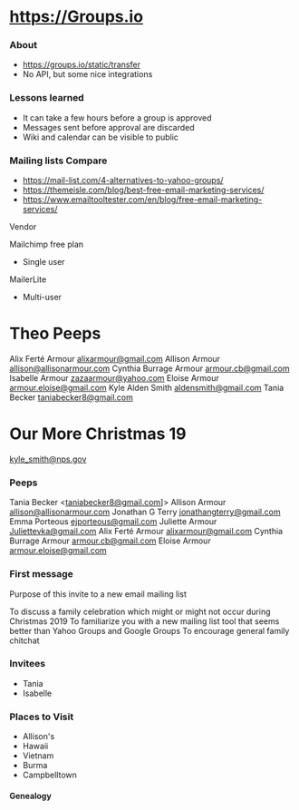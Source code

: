 # https://Groups.io


### About

* https://groups.io/static/transfer
* No API, but some nice integrations


### Lessons learned

* It can take a few hours before a group is approved
* Messages sent before approval are discarded
* Wiki and calendar can be visible to public




### Mailing lists Compare

* https://mail-list.com/4-alternatives-to-yahoo-groups/
* https://themeisle.com/blog/best-free-email-marketing-services/
* https://www.emailtooltester.com/en/blog/free-email-marketing-services/

Vendor

Mailchimp free plan

* Single user

MailerLite

* Multi-user



# Theo Peeps


Alix Ferté Armour <alixarmour@gmail.com>
Allison Armour <allison@allisonarmour.com>
Cynthia Burrage Armour <armour.cb@gmail.com>
Isabelle Armour <zazaarmour@yahoo.com>
Eloise Armour <armour.eloise@gmail.com>
Kyle Alden Smith <aldensmith@gmail.com>
Tania Becker <taniabecker8@gmail.com>


# Our More Christmas 19

kyle_smith@nps.gov

### Peeps

Tania Becker <taniabecker8@gmail.com]>
Allison Armour <allison@allisonarmour.com>
Jonathan G Terry <jonathangterry@gmail.com>
Emma Porteous <ejporteous@gmail.com>
Juliette Armour <Juliettevka@gmail.com>
Alix Ferté Armour <alixarmour@gmail.com>
Cynthia Burrage Armour <armour.cb@gmail.com>
Eloise Armour <armour.eloise@gmail.com>

### First message

Purpose of this invite to a new email mailing list

To discuss a family celebration which might or might not occur during Christmas 2019
To familiarize you with a new mailing list tool that seems better than Yahoo Groups and Google Groups
To encourage general family chitchat


### Invitees

* Tania
* Isabelle

### Places to Visit

* Allison's
* Hawaii
* Vietnam
* Burma
* Campbelltown

#### Genealogy
